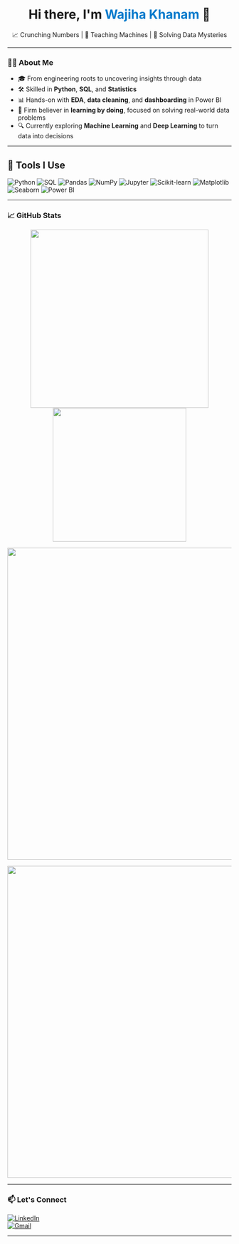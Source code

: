 <!-- Banner-style Introduction -->
<h1 align="center">Hi there, I'm <span style="color:#007acc;">Wajiha Khanam</span> 👋</h1>
<p align="center">
  📈 Crunching Numbers | 🤖 Teaching Machines | 🎯 Solving Data Mysteries  



---

### 🧑‍💻 About Me

- 🎓 From engineering roots to uncovering insights through data 
- 🛠️ Skilled in **Python**, **SQL**, and **Statistics**
- 📊 Hands-on with **EDA**, **data cleaning**, and **dashboarding** in Power BI  
- 🚀 Firm believer in **learning by doing**, focused on solving real-world data problems
- 🔍 Currently exploring **Machine Learning** and **Deep Learning** to turn data into decisions 

---

## 🧰 Tools I Use

![Python](https://img.shields.io/badge/-Python-3776AB?logo=python&logoColor=white&style=flat)
![SQL](https://img.shields.io/badge/-SQL-4479A1?logo=mysql&logoColor=white&style=flat)
![Pandas](https://img.shields.io/badge/-Pandas-150458?logo=pandas&logoColor=white&style=flat)
![NumPy](https://img.shields.io/badge/-NumPy-013243?logo=numpy&logoColor=white&style=flat)
![Jupyter](https://img.shields.io/badge/-Jupyter-F37626?logo=jupyter&logoColor=white&style=flat)
![Scikit-learn](https://img.shields.io/badge/-Scikit--learn-F7931E?logo=scikit-learn&logoColor=white&style=flat)
![Matplotlib](https://img.shields.io/badge/-Matplotlib-11557C?logo=matplotlib&logoColor=white)
![Seaborn](https://img.shields.io/badge/-Seaborn-4B8BBE?logo=python&logoColor=white&style=flat)
![Power BI](https://img.shields.io/badge/-Power%20BI-F2C811?logo=powerbi&logoColor=white&style=flat)

---

### 📈 GitHub Stats

<p align="center">
  <img src="https://github-readme-stats.vercel.app/api?username=wajiha-khanam&show_icons=true&theme=radical&hide_rank=true" width="400"/>
  <img src="https://github-readme-stats.vercel.app/api/top-langs/?username=wajiha-khanam&layout=compact&hide=c++,c&theme=vision-friendly-dark" width="300"/>
</p>

<p align="center">
  <img src="https://github-readme-streak-stats.herokuapp.com/?user=wajiha-khanam&theme=monokai" width="700"/>
</p>

<p align="center">
  <img src="https://github-readme-activity-graph.vercel.app/graph?username=wajiha-khanam&theme=dracula" width="700"/>
</p>



---

### 📫 Let's Connect

[![LinkedIn](https://img.shields.io/badge/-LinkedIn-blue?logo=linkedin&logoColor=white)](https://www.linkedin.com/in/wajiha-khanam)  
[![Gmail](https://img.shields.io/badge/-Email-D14836?logo=gmail&logoColor=white)](mailto:wajihakhanam2001@gmail.com)  

---
